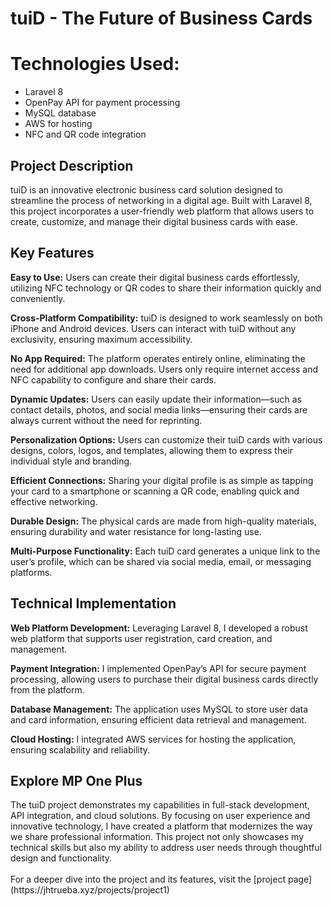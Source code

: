 # tuiD - The Future of Business Cards

<h1>Technologies Used:</h1>

- Laravel 8
- OpenPay API for payment processing
- MySQL database
- AWS for hosting
- NFC and QR code integration

<h2>Project Description</h2>
tuiD is an innovative electronic business card solution designed to streamline the process of networking in a digital age. Built with Laravel 8, this project incorporates a user-friendly web platform that allows users to create, customize, and manage their digital business cards with ease.

<h2>Key Features</h2>
<strong>Easy to Use:</strong> Users can create their digital business cards effortlessly, utilizing NFC technology or QR codes to share their information quickly and conveniently.

<strong>Cross-Platform Compatibility:</strong> tuiD is designed to work seamlessly on both iPhone and Android devices. Users can interact with tuiD without any exclusivity, ensuring maximum accessibility.

<strong>No App Required:</strong> The platform operates entirely online, eliminating the need for additional app downloads. Users only require internet access and NFC capability to configure and share their cards.

<strong>Dynamic Updates:</strong> Users can easily update their information—such as contact details, photos, and social media links—ensuring their cards are always current without the need for reprinting.

<strong>Personalization Options:</strong> Users can customize their tuiD cards with various designs, colors, logos, and templates, allowing them to express their individual style and branding.

<strong>Efficient Connections:</strong> Sharing your digital profile is as simple as tapping your card to a smartphone or scanning a QR code, enabling quick and effective networking.

<strong>Durable Design:</strong> The physical cards are made from high-quality materials, ensuring durability and water resistance for long-lasting use.

<strong>Multi-Purpose Functionality:</strong> Each tuiD card generates a unique link to the user’s profile, which can be shared via social media, email, or messaging platforms.

<h2>Technical Implementation</h2>
<strong>Web Platform Development:</strong> Leveraging Laravel 8, I developed a robust web platform that supports user registration, card creation, and management.

<strong>Payment Integration:</strong> I implemented OpenPay’s API for secure payment processing, allowing users to purchase their digital business cards directly from the platform.

<strong>Database Management:</strong> The application uses MySQL to store user data and card information, ensuring efficient data retrieval and management.

<strong>Cloud Hosting:</strong> I integrated AWS services for hosting the application, ensuring scalability and reliability.

<h2>Explore MP One Plus</h2>
The tuiD project demonstrates my capabilities in full-stack development, API integration, and cloud solutions. By focusing on user experience and innovative technology, I have created a platform that modernizes the way we share professional information. This project not only showcases my technical skills but also my ability to address user needs through thoughtful design and functionality.
<br><br>
For a deeper dive into the project and its features, visit the [project page](https://jhtrueba.xyz/projects/project1)
